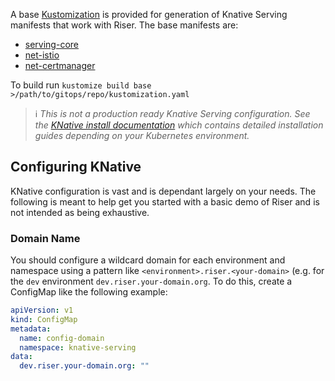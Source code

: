 A base [Kustomization](https://kustomize.io/) is provided for generation of Knative Serving manifests that work with Riser. The base manifests are:
- [serving-core](https://github.com/knative/serving/releases)
- [net-istio](https://github.com/knative/net-istio/releases)
- [net-certmanager](https://github.com/knative/net-certmanager/releases)

To build run `kustomize build base >/path/to/gitops/repo/kustomization.yaml`

> :information_source: _This is not a production ready Knative Serving configuration. See the [KNative install documentation](https://knative.dev/docs/install/) which contains detailed installation guides depending on your Kubernetes environment._

## Configuring KNative
KNative configuration is vast and is dependant largely on your needs. The following is meant to help get you started with a basic demo of Riser and is not intended as being exhaustive.

### Domain Name
You should configure a wildcard domain for each environment and namespace using a pattern like `<environment>.riser.<your-domain>` (e.g. for the `dev` environment `dev.riser.your-domain.org`. To do this, create a ConfigMap like the following example:

```yaml
apiVersion: v1
kind: ConfigMap
metadata:
  name: config-domain
  namespace: knative-serving
data:
  dev.riser.your-domain.org: ""
```



